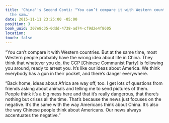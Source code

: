 ```yaml
---
title: 'China''s Second Conti: "You can’t compare it with Western countries. But at
  the sam…'
date: 2015-11-11 23:25:00 -05:00
position: 3
book_uuid: 307e8c35-0ddd-4738-ad74-cf9d2e4f8605
location: 
touch: false
---
```


“You can’t compare it with Western countries. But at the same time, most Western people probably have the wrong idea about life in China. They think that whatever you do, the CCP [Chinese Communist Party] is following you around, ready to arrest you. It’s like our ideas about America. We think everybody has a gun in their pocket, and there’s danger everywhere. 

“Back home, ideas about Africa are way off, too. I get lots of questions from friends asking about animals and telling me to send pictures of them. People think it’s a big mess here and that it’s really dangerous, that there’s nothing but crises all the time. That’s because the news just focuses on the negative. It’s the same with the way Americans think about China. It’s also the way Chinese people think about Americans. Our news always accentuates the negative.”